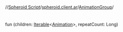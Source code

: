 //[Spheroid Script](../../index.md)/[spheroid.client.ar](../index.md)/[AnimationGroup](index.md)/[<init>](-init-.md)



# <init>  
 
fun [<init>](-init-.md)(children: [Iterable](../../spheroid.collections/-iterable/index.md)<[Animation](../-animation/index.md)>, repeatCount: Long)  



